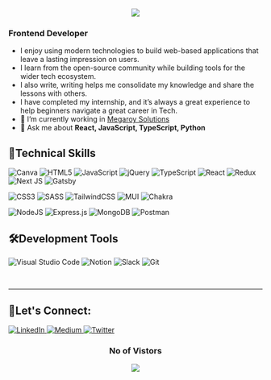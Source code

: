 <h1 align="center">
    <img src="https://readme-typing-svg.herokuapp.com/?font=Righteous&size=35&center=true&vCenter=true&width=600&height=70&duration=4000&lines=Hi+There!+👋;+I'm+Ranga+Sesha+Frontend+Developer;" />
</h1>

### Frontend Developer
-  I enjoy using modern technologies to build web-based applications that leave a lasting impression on users.
-  I learn from the open-source community while building tools for the wider tech ecosystem.
-  I also write, writing helps me consolidate my knowledge and share the lessons with others.
-  I have completed my internship, and it’s always a great experience to help beginners navigate a great career in Tech.
- 🔭 I’m currently working in [Megaroy Solutions](https://megaroy.com/)
- 💬 Ask me about **React, JavaScript, TypeScript, Python**

## 💪Technical Skills

![Canva](https://img.shields.io/badge/Canva-%2300C4CC.svg?style=for-the-badge&logo=Canva&logoColor=white)
![HTML5](https://img.shields.io/badge/html5-%23E34F26.svg?style=for-the-badge&logo=html5&logoColor=white)
![JavaScript](https://img.shields.io/badge/javascript-%23323330.svg?style=for-the-badge&logo=javascript&logoColor=%23F7DF1E)
![jQuery](https://img.shields.io/badge/jquery-%230769AD.svg?style=for-the-badge&logo=jquery&logoColor=white)
![TypeScript](https://img.shields.io/badge/typescript-%23007ACC.svg?style=for-the-badge&logo=typescript&logoColor=white)
![React](https://img.shields.io/badge/react-%2320232a.svg?style=for-the-badge&logo=react&logoColor=%2361DAFB)
![Redux](https://img.shields.io/badge/redux-%23593d88.svg?style=for-the-badge&logo=redux&logoColor=white)
![Next JS](https://img.shields.io/badge/Next-black?style=for-the-badge&logo=next.js&logoColor=white)
![Gatsby](https://img.shields.io/badge/Gatsby-%23663399.svg?style=for-the-badge&logo=gatsby&logoColor=white)


![CSS3](https://img.shields.io/badge/css3-%231572B6.svg?style=for-the-badge&logo=css3&logoColor=white)
![SASS](https://img.shields.io/badge/SASS-hotpink.svg?style=for-the-badge&logo=SASS&logoColor=white)
![TailwindCSS](https://img.shields.io/badge/tailwindcss-%2338B2AC.svg?style=for-the-badge&logo=tailwind-css&logoColor=white)
![MUI](https://img.shields.io/badge/MUI-%230081CB.svg?style=for-the-badge&logo=mui&logoColor=white)
![Chakra](https://img.shields.io/badge/chakra-%234ED1C5.svg?style=for-the-badge&logo=chakraui&logoColor=white)


![NodeJS](https://img.shields.io/badge/node.js-6DA55F?style=for-the-badge&logo=node.js&logoColor=white)
![Express.js](https://img.shields.io/badge/express.js-%23404d59.svg?style=for-the-badge&logo=express&logoColor=%2361DAFB)
![MongoDB](https://img.shields.io/badge/MongoDB-%234ea94b.svg?style=for-the-badge&logo=mongodb&logoColor=white)
![Postman](https://img.shields.io/badge/Postman-FF6C37?style=for-the-badge&logo=postman&logoColor=white)

## 🛠Development Tools
![Visual Studio Code](https://img.shields.io/badge/Visual%20Studio%20Code-0078d7.svg?style=for-the-badge&logo=visual-studio-code&logoColor=white)
![Notion](https://img.shields.io/badge/Notion-%23000000.svg?style=for-the-badge&logo=notion&logoColor=white)
![Slack](https://img.shields.io/badge/Slack-4A154B?style=for-the-badge&logo=slack&logoColor=white)
![Git](https://img.shields.io/badge/git-%23F05033.svg?style=for-the-badge&logo=git&logoColor=white)

<br/>
<hr/>

## 🤝Let's Connect:

<a href="https://www.linkedin.com/in/rangaomkaram/">![LinkedIn](https://img.shields.io/badge/linkedin-%230077B5.svg?style=for-the-badge&logo=linkedin&logoColor=white) </a>
<a href="https://medium.com/@rangasesha.uday"> ![Medium](https://img.shields.io/badge/Medium-12100E?style=for-the-badge&logo=medium&logoColor=white) </a>
<a href="https://x.com/ranga_omkaram"> ![Twitter](https://img.shields.io/badge/Twitter-%231DA1F2.svg?style=for-the-badge&logo=Twitter&logoColor=white) </a>
<div align = "center">
<h3>No of Vistors</h3>
    <img src ="https://profile-counter.glitch.me/{rangaomkaram}/count.svg?" />
</div>

